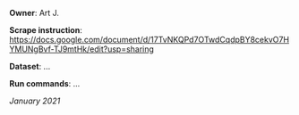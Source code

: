 **Owner**: Art J.
 
**Scrape instruction**: https://docs.google.com/document/d/17TvNKQPd7OTwdCqdpBY8cekvO7HYMUNgBvf-TJ9mtHk/edit?usp=sharing

**Dataset**: ...

**Run commands**: ...

_January 2021_
